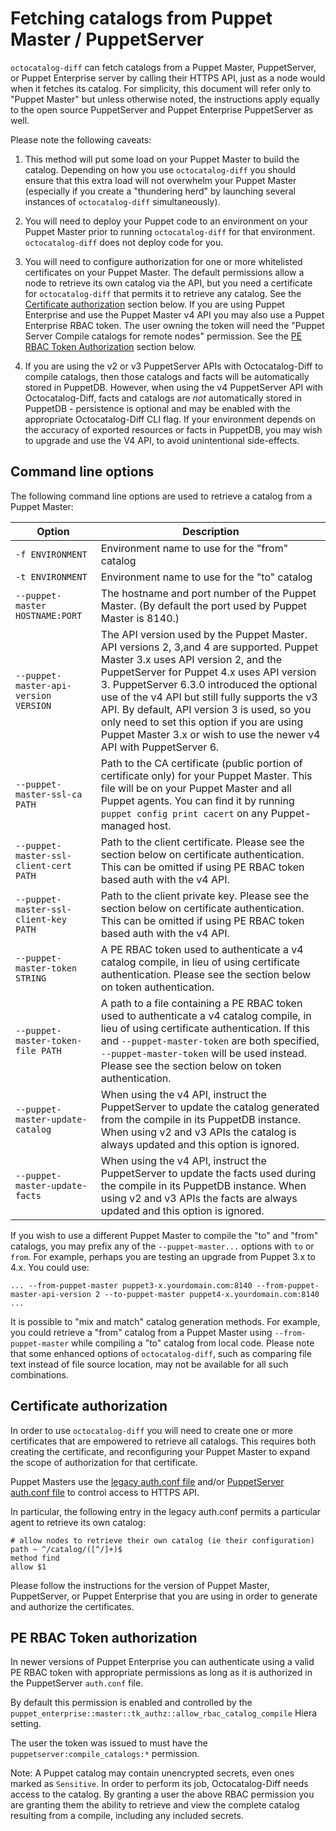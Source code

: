 # Fetching catalogs from Puppet Master / PuppetServer

`octocatalog-diff` can fetch catalogs from a Puppet Master, PuppetServer, or Puppet Enterprise server by calling their HTTPS API, just as a node would when it fetches its catalog. For simplicity, this document will refer only to "Puppet Master" but unless otherwise noted, the instructions apply equally to the open source PuppetServer and Puppet Enterprise PuppetServer as well.

Please note the following caveats:

1. This method will put some load on your Puppet Master to build the catalog. Depending on how you use `octocatalog-diff` you should ensure that this extra load will not overwhelm your Puppet Master (especially if you create a "thundering herd" by launching several instances of `octocatalog-diff` simultaneously).

1. You will need to deploy your Puppet code to an environment on your Puppet Master prior to running `octocatalog-diff` for that environment. `octocatalog-diff` does not deploy code for you.

1. You will need to configure authorization for one or more whitelisted certificates on your Puppet Master. The default permissions allow a node to retrieve its own catalog via the API, but you need a certificate for `octocatalog-diff` that permits it to retrieve any catalog. See the [Certificate authorization](#certificate-authorization) section below. If you are using Puppet Enterprise and use
the Puppet Master v4 API you may also use a Puppet Enterprise RBAC token. The user owning the token will need the "Puppet Server Compile catalogs for remote nodes" permission.
See the [PE RBAC Token Authorization](#pe-rbac-token-authorization) section below.

1. If you are using the v2 or v3 PuppetServer APIs with Octocatalog-Diff to compile catalogs, then those catalogs and facts will be automatically stored in PuppetDB. However, when using the v4 PuppetServer API with Octocatalog-Diff, facts and catalogs are *not* automatically stored in PuppetDB - persistence is optional and may be enabled with the appropriate Octocatalog-Diff CLI flag. If your environment depends on the accuracy of exported resources or facts in PuppetDB, you may wish to upgrade and use the V4 API, to avoid unintentional side-effects.

## Command line options

The following command line options are used to retrieve a catalog from a Puppet Master:

| Option | Description |
| ------ | ----------- |
| `-f ENVIRONMENT` | Environment name to use for the "from" catalog |
| `-t ENVIRONMENT` | Environment name to use for the "to" catalog |
| `--puppet-master HOSTNAME:PORT` | The hostname and port number of the Puppet Master. (By default the port used by Puppet Master is 8140.) |
| `--puppet-master-api-version VERSION` | The API version used by the Puppet Master. API versions 2, 3,and 4 are supported. Puppet Master 3.x uses API version 2, and the PuppetServer for Puppet 4.x uses API version 3. PuppetServer 6.3.0 introduced the optional use of the v4 API but still fully supports the v3 API. By default, API version 3 is used, so you only need to set this option if you are using Puppet Master 3.x or wish to use the newer v4 API with PuppetServer 6. |
| `--puppet-master-ssl-ca PATH` | Path to the CA certificate (public portion of certificate only) for your Puppet Master. This file will be on your Puppet Master and all Puppet agents. You can find it by running `puppet config print cacert` on any Puppet-managed host. |
| `--puppet-master-ssl-client-cert PATH` | Path to the client certificate. Please see the section below on certificate authentication. This can be omitted if using PE RBAC token based auth with the v4 API. |
| `--puppet-master-ssl-client-key PATH` | Path to the client private key. Please see the section below on certificate authentication. This can be omitted if using PE RBAC token based auth with the v4 API. |
| `--puppet-master-token STRING` | A PE RBAC token used to authenticate a v4 catalog compile, in lieu of using certificate authentication. Please see the section below on token authentication. |
| `--puppet-master-token-file PATH` | A path to a file containing a PE RBAC token used to authenticate a v4 catalog compile, in lieu of using certificate authentication. If this and `--puppet-master-token` are both specified, `--puppet-master-token` will be used instead. Please see the section below on token authentication. |
| `--puppet-master-update-catalog` | When using the v4 API, instruct the PuppetServer to update the catalog generated from the compile in its PuppetDB instance. When using v2 and v3 APIs the catalog is always updated and this option is ignored. |
| `--puppet-master-update-facts` | When using the v4 API, instruct the PuppetServer to update the facts used during the compile in its PuppetDB instance. When using v2 and v3 APIs the facts are always updated and this option is ignored. |

If you wish to use a different Puppet Master to compile the "to" and "from" catalogs, you may prefix any of the `--puppet-master...` options with `to` or `from`. For example, perhaps you are testing an upgrade from Puppet 3.x to 4.x. You could use:

```
... --from-puppet-master puppet3-x.yourdomain.com:8140 --from-puppet-master-api-version 2 --to-puppet-master puppet4-x.yourdomain.com:8140 ...
```

It is possible to "mix and match" catalog generation methods. For example, you could retrieve a "from" catalog from a Puppet Master using `--from-puppet-master` while compiling a "to" catalog from local code. Please note that some enhanced options of `octocatalog-diff`, such as comparing file text instead of file source location, may not be available for all such combinations.

## Certificate authorization

In order to use `octocatalog-diff` you will need to create one or more certificates that are empowered to retrieve all catalogs. This requires both creating the certificate, and reconfiguring your Puppet Master to expand the scope of authorization for that certificate.

Puppet Masters use the [legacy auth.conf file](https://docs.puppet.com/puppet/latest/reference/config_file_auth.html) and/or [PuppetServer auth.conf file](https://docs.puppet.com/puppetserver/latest/config_file_auth.html) to control access to HTTPS API.

In particular, the following entry in the legacy auth.conf permits a particular agent to retrieve its own catalog:

```
# allow nodes to retrieve their own catalog (ie their configuration)
path ~ ^/catalog/([^/]+)$
method find
allow $1
```

Please follow the instructions for the version of Puppet Master, PuppetServer, or Puppet Enterprise that you are using in order to generate and authorize the certificates.

## PE RBAC Token authorization

In newer versions of Puppet Enterprise you can authenticate using a valid PE RBAC token with appropriate permissions as long as it is authorized in the PuppetServer `auth.conf` file.

By default this permission is enabled and controlled by the `puppet_enterprise::master::tk_authz::allow_rbac_catalog_compile` Hiera setting.

The user the token was issued to must have the `puppetserver:compile_catalogs:*` permission.

Note: A Puppet catalog may contain unencrypted secrets, even ones marked as `Sensitive`. In order to perform its job, Octocatalog-Diff needs access to the catalog. By granting a user the above RBAC permission you are granting them the ability to retrieve and view the complete catalog resulting from a compile, including any included secrets.
